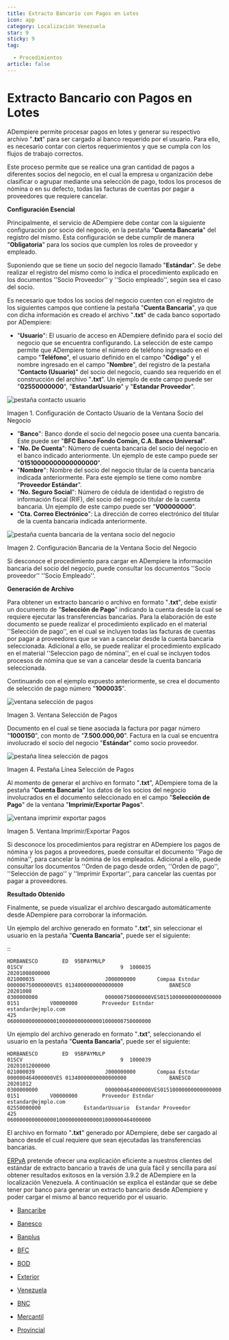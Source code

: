 ```yaml
---
title: Extracto Bancario con Pagos en Lotes
icon: app
category: Localización Venezuela
star: 9
sticky: 9
tag:

  - Procedimientos
article: false
---
```


**Extracto Bancario con Pagos en Lotes**
========================================

ADempiere permite procesar pagos en lotes y generar su respectivo archivo "**.txt**" para ser cargado al banco requerido por el usuario. Para ello, es necesario contar con ciertos requerimientos y que se cumpla con los flujos de trabajo correctos.

Este proceso permite que se realice una gran cantidad de pagos a diferentes socios del negocio, en el cual la empresa u organización debe clasificar o agrupar mediante una selección de pago, todos los procesos de nómina o en su defecto, todas las facturas de cuentas por pagar a proveedores que requiere cancelar.

**Configuración Esencial**

Principalmente, el servicio de ADempiere debe contar con la siguiente configuración por socio del negocio, en la pestaña "**Cuenta Bancaria**" del registro del mismo. Esta configuración se debe cumplir de manera "**Obligatoria**" para los socios que cumplen los roles de proveedor y empleado.

Suponiendo que se tiene un socio del negocio llamado "**Estándar**". Se debe realizar el registro del mismo como lo indica el procedimiento explicado en los documentos ''Socio Proveedor'' y ''Socio empleado'', según sea el caso del socio.

Es necesario que todos los socios del negocio cuenten con el registro de los siguientes campos que contiene la pestaña "**Cuenta Bancaria**", ya que con dicha información es creado el archivo "**.txt**" de cada banco soportado por ADempiere:

- "**Usuario**": El usuario de acceso en ADempiere definido para el socio del negocio que se encuentra configurando. La selección de este campo permite que ADempiere tome el número de teléfono ingresado en el campo "**Teléfono**", el usuario definido en el campo "**Código**" y el nombre ingresado en el campo "**Nombre**", del registro de la pestaña "**Contacto (Usuario)**" del socio del negocio, cuando sea requerido en el construcción del archivo "**.txt**". Un ejemplo de este campo puede ser "**02550000000**", "**EstandarUsuario**" y "**Estandar Proveedor**".

![pestaña contacto usuario](/assets/img/docs/lve/procedures/treasury-management/resources/user-contact-tab.png)

Imagen 1. Configuración de Contacto Usuario de la Ventana Socio del Negocio

- "**Banco**": Banco donde el socio del negocio posee una cuenta bancaria. Este puede ser "**BFC Banco Fondo Común, C.A. Banco Universal**".
- "**No. De Cuenta**": Número de cuenta bancaria del socio del negocio en el banco indicado anteriormente. Un ejemplo de este campo puede ser "**01510000000000000000**".
- "**Nombre**": Nombre del socio del negocio titular de la cuenta bancaria indicada anteriormente. Para este ejemplo se tiene como nombre "**Proveedor Estándar**".
- "**No. Seguro Social**": Número de cédula de identidad o registro de información fiscal (RIF), del socio del negocio titular de la cuenta bancaria. Un ejemplo de este campo puede ser "**V00000000**".
- "**Cta. Correo Electrónico**": La dirección de correo electrónico del titular de la cuenta bancaria indicada anteriormente.

![pestaña cuenta bancaria de la ventana socio del negocio](/assets/img/docs/lve/procedures/treasury-management/resources/bank-account-tab-of-the-business-partner-window.png)

Imagen 2. Configuración Bancaria de la Ventana Socio del Negocio

Si desconoce el procedimiento para cargar en ADempiere la información bancaria del socio del negocio, puede consultar los documentos ''Socio proveedor'' ''Socio Empleado''.

**Generación de Archivo**

Para obtener un extracto bancario o archivo en formato "**.txt**", debe existir un documento de "**Selección de Pago**" indicando la cuenta desde la cual se requiere ejecutar las transferencias bancarias. Para la elaboración de este documento se puede realizar el procedimiento explicado en el material ''Selección de pago'', en el cual se incluyen todas las facturas de cuentas por pagar a proveedores que se van a cancelar desde la cuenta bancaria seleccionada. Adicional a ello, se puede realizar el procedimiento explicado en el material ''Seleccion pago de nómina'', en el cual se incluyen todos procesos de nómina que se van a cancelar desde la cuenta bancaria seleccionada.

Continuando con el ejemplo expuesto anteriormente, se crea el documento de selección de pago número "**1000035**".

![ventana selección de pagos](/assets/img/docs/lve/procedures/treasury-management/resources/payment-selection-window.png)

Imagen 3. Ventana Selección de Pagos

Documento en el cual se tiene asociada la factura por pagar número "**1000150**", con monto de "**7.500.000,00**". Factura en la cual se encuentra involucrado el socio del negocio "**Estándar**" como socio proveedor.

![pestaña línea selección de pagos](/assets/img/docs/lve/procedures/treasury-management/resources/payment-selection-line-tab.png)

Imagen 4. Pestaña Línea Selección de Pagos

Al momento de generar el archivo en formato "**.txt**", ADempiere toma de la pestaña "**Cuenta Bancaria**" los datos de los socios del negocio involucrados en el documento seleccionado en el campo "**Selección de Pago**" de la ventana "**Imprimir/Exportar Pagos**".

![ventana imprimir exportar pagos](/assets/img/docs/lve/procedures/treasury-management/resources/print-window-export-payments.png)

Imagen 5. Ventana Imprimir/Exportar Pagos

Si desconoce los procedimientos para registrar en ADempiere los pagos de nómina y los pagos a proveedores, puede consultar el documento ''Pago de nómina'', para cancelar la nómina de los empleados. Adicional a ello, puede consultar los documentos ''Orden de pago desde orden, ''Orden de pago'', ''Selección de pago'' y ''Imprimir Exportar'', para cancelar las cuentas por pagar a proveedores.

**Resultado Obtenido**

Finalmente, se puede visualizar el archivo descargado automáticamente desde ADempiere para corroborar la información.

Un ejemplo del archivo generado en formato "**.txt**", sin seleccionar el usuario en la pestaña "**Cuenta Bancaria**", puede ser el siguiente:

::

    HDRBANESCO        ED  95BPAYMULP
    01SCV                                9  1000035                            20201008000000
    021000035                       J000000000       Compaa Estndar                     000000750000000VES 0134000000000000000               BANESCO    20201008
    0300000000                      000000750000000VES01510000000000000000          0151          V00000000        Proveedor Estndar                                                     estandar@ejmplo.com                                                                                                                                                                                      425
    06000000000000001000000000000001000000750000000

Un ejemplo del archivo generado en formato "**.txt**", seleccionando el usuario en la pestaña "**Cuenta Bancaria**", puede ser el siguiente:

    HDRBANESCO        ED  95BPAYMULP
    01SCV                                9  1000039                            20201012000000
    021000039                       J000000000       Compaa Estndar                     000000464000000VES 01340000000000000000              BANESCO    20201012
    0300000000                      000000464000000VES01510000000000000000          0151          V00000000        Proveedor Estndar                                                     estandar@ejmplo.com                                                   02550000000              EstandarUsuario  Estandar Proveedor                                                                       425
    06000000000000001000000000000001000000464000000

El archivo en formato "**.txt**" generado por ADempiere, debe ser cargado al banco desde el cual requiere que sean ejecutadas las transferencias bancarias.

[ERPyA](http://erpya.com) pretende ofrecer una explicación eficiente a nuestros clientes del estándar de extracto bancario a través de una guía fácil y sencilla para así obtener resultados exitosos en la versión 3.9.2 de ADempiere en la localización Venezuela. A continuación se explica el estándar que se debe tener por banco para generar un extracto bancario desde ADempiere y poder cargar el mismo al banco requerido por el usuario.

- [Bancaribe](bancaribe/bancaribe)

- [Banesco](banesco/banesco)

- [Banplus](banplus/banplus)

- [BFC](bfc/bfc)

- [BOD](bod/bod)

- [Exterior](exterior/exterior)

- [Venezuela](venezuela/venezuela)

- [BNC](bnc/bnc)

- [Mercantil](mercantil/mercantil)

- [Provincial](provincial/provincial)
